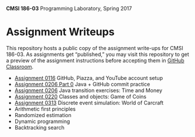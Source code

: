 **CMSI 186-03** Programming Laboratory, Spring 2017

# Assignment Writeups
This repository hosts a public copy of the assignment write-ups for CMSI 186-03. As assignments get “published,” you may visit this repository to get a preview of the assignment instructions before accepting them in [GitHub Classroom](https://classroom.github.com).

- [Assignment 0116](http://myweb.lmu.edu/dondi/spring2017/cmsi186/cmsi186-spring2017-hw0116.pdf) GitHub, Piazza, and YouTube account setup
- [Assignment 0206 Part 0](https://github.com/lmu-cmsi186-spring2017/assignments-03/blob/master/time-and-money.md#part-0-commit-practice) Java + GitHub commit practice
- [Assignment 0206](https://github.com/lmu-cmsi186-spring2017/assignments-03/blob/master/time-and-money.md) Java transition exercises: Time and Money
- [Assignment 0220](https://github.com/lmu-cmsi186-spring2017/assignments-03/blob/master/game-of-coins.md) Classes and objects: Game of Coins
- [Assignment 0313](https://github.com/lmu-cmsi186-spring2017/assignments-03/blob/master/world-of-carcraft.md) Discrete event simulation: World of Carcraft
- Arithmetic first principles
- Randomized estimation
- Dynamic programming
- Backtracking search
